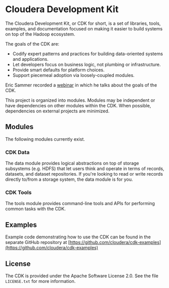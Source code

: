 # Cloudera Development Kit

The Cloudera Development Kit, or CDK for short, is a set of libraries, tools, examples,
and documentation focused on making it easier to build systems on top of the
Hadoop ecosystem.

The goals of the CDK are:

* Codify expert patterns and practices for building data-oriented systems and
applications.
* Let developers focus on business logic, not plumbing or infrastructure.
* Provide smart defaults for platform choices.
* Support piecemeal adoption via loosely-coupled modules.

Eric Sammer recorded a [webinar](http://www.cloudera.com/content/cloudera/en/resources/library/recordedwebinar/cloudera-development-kit-cdk-hadoop-application-development-made-easier.html)
in which he talks about the goals of the CDK.

This project is organized into modules. Modules may be independent or have
dependencies on other modules within the CDK. When possible, dependencies on
external projects are minimized.

## Modules

The following modules currently exist.

### CDK Data

The data module provides logical abstractions on top of storage subsystems (e.g.
HDFS) that let users think and operate in terms of records, datasets, and
dataset repositories. If you're looking to read or write records directly
to/from a storage system, the data module is for you.

### CDK Tools

The tools module provides command-line tools and APIs for performing common tasks with
the CDK.

## Examples

Example code demonstrating how to use the CDK can be found in the separate GitHub
repository at [https://github.com/cloudera/cdk-examples](https://github.com/cloudera/cdk-examples)

## License

The CDK is provided under the Apache Software License 2.0. See the file
`LICENSE.txt` for more information.

